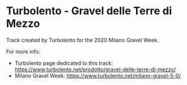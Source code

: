 # Turbolento - Gravel delle Terre di Mezzo

Track created by Turbolento for the 2020 Milano Gravel Week.

For more info:

- Turbolento page dedicated to this track: https://www.turbolento.net/prodotto/gravel-delle-terre-di-mezzo/
- Milano Gravel Week: https://www.turbolento.net/milano-gravel-5-0/
